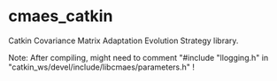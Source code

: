 # cmaes_catkin
Catkin Covariance Matrix Adaptation Evolution Strategy library.

Note: After compiling, might need to comment "#include "llogging.h" in "catkin_ws/devel/include/libcmaes/parameters.h" !
